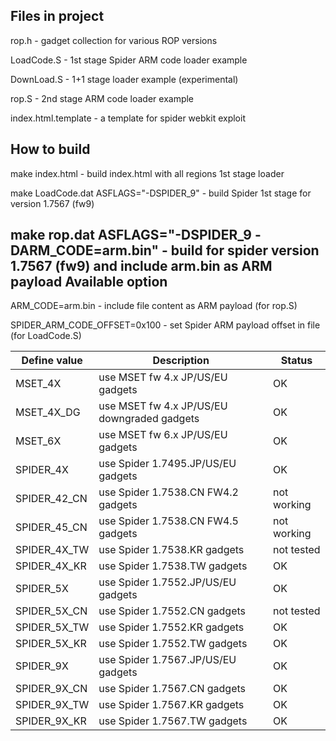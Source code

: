 Files in project
-----
rop.h - gadget collection for various ROP versions

LoadCode.S - 1st stage Spider ARM code loader example

DownLoad.S - 1+1 stage loader example (experimental)

rop.S - 2nd stage ARM code loader example

index.html.template - a template for spider webkit exploit

How to build
-----
make index.html - build index.html with all regions 1st stage loader

make LoadCode.dat ASFLAGS="-DSPIDER_9" - build Spider 1st stage for version 1.7567 (fw9)

make rop.dat ASFLAGS="-DSPIDER_9 -DARM_CODE=arm.bin" - build for spider version 1.7567 (fw9) and include arm.bin as ARM payload
Available option
-----
ARM_CODE=arm.bin - include file content as ARM payload (for rop.S)

SPIDER_ARM_CODE_OFFSET=0x100 - set Spider ARM payload offset in file (for LoadCode.S)

Define value|Description|Status
----------|----------|----------
MSET_4X|use MSET fw 4.x JP/US/EU gadgets|OK
MSET_4X_DG|use MSET fw 4.x JP/US/EU downgraded gadgets|OK
MSET_6X|use MSET fw 6.x  JP/US/EU gadgets|OK
SPIDER_4X|use Spider 1.7495.JP/US/EU gadgets|OK
SPIDER_42_CN|use Spider 1.7538.CN FW4.2 gadgets|not working
SPIDER_45_CN|use Spider 1.7538.CN FW4.5 gadgets|not working
SPIDER_4X_TW|use Spider 1.7538.KR gadgets|not tested
SPIDER_4X_KR|use Spider 1.7538.TW gadgets|OK
SPIDER_5X|use Spider 1.7552.JP/US/EU gadgets|OK
SPIDER_5X_CN|use Spider 1.7552.CN gadgets|not tested
SPIDER_5X_TW|use Spider 1.7552.KR gadgets|OK
SPIDER_5X_KR|use Spider 1.7552.TW gadgets|OK
SPIDER_9X|use Spider 1.7567.JP/US/EU gadgets|OK
SPIDER_9X_CN|use Spider 1.7567.CN gadgets|OK
SPIDER_9X_TW|use Spider 1.7567.KR gadgets|OK
SPIDER_9X_KR|use Spider 1.7567.TW gadgets|OK


